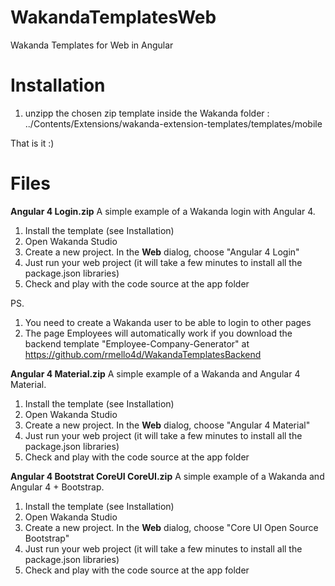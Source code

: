 # WakandaTemplatesWeb
Wakanda Templates for Web in Angular

# Installation

1. unzipp the chosen zip template inside the Wakanda folder : 
../Contents/Extensions/wakanda-extension-templates/templates/mobile

That is it :) 


# Files

**Angular 4 Login.zip**
A simple example of a Wakanda login with Angular 4. 

1. Install the template (see Installation)
2. Open Wakanda Studio
3. Create a new project. In the **Web** dialog, choose "Angular 4 Login"
4. Just run your web project (it will take a few minutes to install all the package.json libraries)
5. Check and play with the code source at the app folder

PS. 
1. You need to create a Wakanda user to be able to login to other pages
2. The page Employees will automatically work if you download the backend template "Employee-Company-Generator" at https://github.com/rmello4d/WakandaTemplatesBackend


**Angular 4 Material.zip**
A simple example of a Wakanda and Angular 4 Material. 

1. Install the template (see Installation)
2. Open Wakanda Studio
3. Create a new project. In the **Web** dialog, choose "Angular 4 Material"
4. Just run your web project (it will take a few minutes to install all the package.json libraries)
5. Check and play with the code source at the app folder


**Angular 4 Bootstrat CoreUI   CoreUI.zip**
A simple example of a Wakanda and Angular 4 + Bootstrap. 

1. Install the template (see Installation)
2. Open Wakanda Studio
3. Create a new project. In the **Web** dialog, choose "Core UI Open Source Bootstrap"
4. Just run your web project (it will take a few minutes to install all the package.json libraries)
5. Check and play with the code source at the app folder


